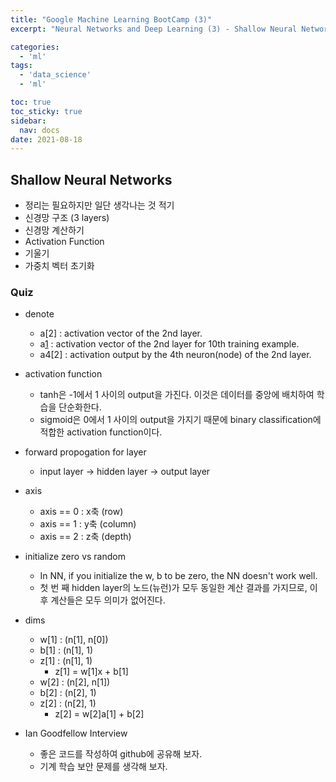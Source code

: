 ```yaml
---
title: "Google Machine Learning BootCamp (3)"
excerpt: "Neural Networks and Deep Learning (3) - Shallow Neural Networks"

categories:
  - 'ml'
tags:
  - 'data_science'
  - 'ml'

toc: true
toc_sticky: true
sidebar:
  nav: docs
date: 2021-08-18
---
```


## Shallow Neural Networks

* 정리는 필요하지만 일단 생각나는 것 적기
* 신경망 구조 (3 layers)
* 신경망 계산하기
* Activation Function
* 기울기
* 가중치 벡터 초기화

### Quiz

* denote
  * a[2] : activation vector of the 2nd layer.
  * a[1](10) : activation vector of the 2nd layer for 10th training example.
  * a4[2] : activation output by the 4th neuron(node) of the 2nd layer.
* activation function 
  * tanh은 -1에서 1 사이의 output을 가진다. 이것은 데이터를 중앙에 배치하여 학습을 단순화한다.
  * sigmoid은 0에서 1 사이의 output을 가지기 때문에 binary classification에 적합한 activation function이다.
* forward propogation for layer
  * input layer -> hidden layer -> output layer
* axis
  * axis == 0 : x축 (row)
  * axis == 1 : y축 (column)
  * axis == 2 : z축 (depth)
* initialize zero vs random
  * In NN, if you initialize the w, b to be zero, the NN doesn't work well.
  * 첫 번 째 hidden layer의 노드(뉴런)가 모두 동일한 계산 결과를 가지므로, 이후 계산들은 모두 의미가 없어진다.
* dims
  * w[1] : (n[1], n[0])
  * b[1] : (n[1], 1)
  * z[1] : (n[1], 1)
    * z[1] = w[1]x + b[1]
  * w[2] : (n[2], n[1])
  * b[2] : (n[2], 1)
  * z[2] : (n[2], 1)
    * z[2] = w[2]a[1] + b[2]

* Ian Goodfellow Interview
  * 좋은 코드를 작성하여 github에 공유해 보자.
  * 기계 학습 보안 문제를 생각해 보자.